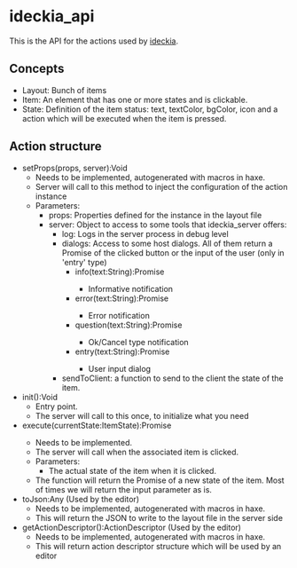 # ideckia_api

This is the API for the actions used by [ideckia](https://github.com/ideckia/ideckia_server).

## Concepts

* Layout: Bunch of items
* Item: An element that has one or more states and is clickable.
* State: Definition of the item status: text, textColor, bgColor, icon and a action which will be executed when the item is pressed.

## Action structure

* setProps(props, server):Void
  * Needs to be implemented, autogenerated with macros in haxe.
  * Server will call to this method to inject the configuration of the action instance
  * Parameters:
    * props: Properties defined for the instance in the layout file
    * server: Object to access to some tools that ideckia_server offers:
      * log: Logs in the server process in debug level
      * dialogs: Access to some host dialogs. All of them return a Promise of the clicked button or the input of the user (only in 'entry' type)
        * info(text:String):Promise<String>
          * Informative notification
        * error(text:String):Promise<String>
          * Error notification
        * question(text:String):Promise<String>
          * Ok/Cancel type notification
        * entry(text:String):Promise<String>
          * User input dialog
      * sendToClient: a function to send to the client the state of the item.
* init():Void
  * Entry point.
  * The server will call to this once, to initialize what you need
* execute(currentState:ItemState):Promise<ItemState>
  * Needs to be implemented.
  * The server will call when the associated item is clicked.
  * Parameters:
    * The actual state of the item when it is clicked.
  * The function will return the Promise of a new state of the item. Most of times we will return the input parameter as is.
* toJson:Any (Used by the editor)
  * Needs to be implemented, autogenerated with macros in haxe.
  * This will return the JSON to write to the layout file in the server side
* getActionDescriptor():ActionDescriptor  (Used by the editor)
  * Needs to be implemented, autogenerated with macros in haxe.
  * This will return action descriptor structure which will be used by an editor
